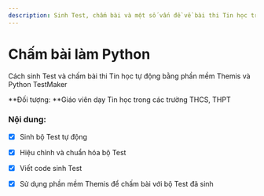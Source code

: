 ```yaml
---
description: Sinh Test, chấm bài và một số vấn đề về bài thi Tin học trong dạy học
---
```


# Chấm bài làm Python

Cách sinh Test và chấm bài thi Tin học tự động bằng phần mềm Themis và Python TestMaker&#x20;

**Đối tượng: **Giáo viên dạy Tin học trong các trường THCS, THPT

### Nội dung:

* [x] Sinh bộ Test tự động
* [x] Hiệu chỉnh và chuẩn hóa bộ Test
* [x] Viết code sinh Test
* [x] Sử dụng phần mềm Themis để chấm bài với bộ Test đã sinh

